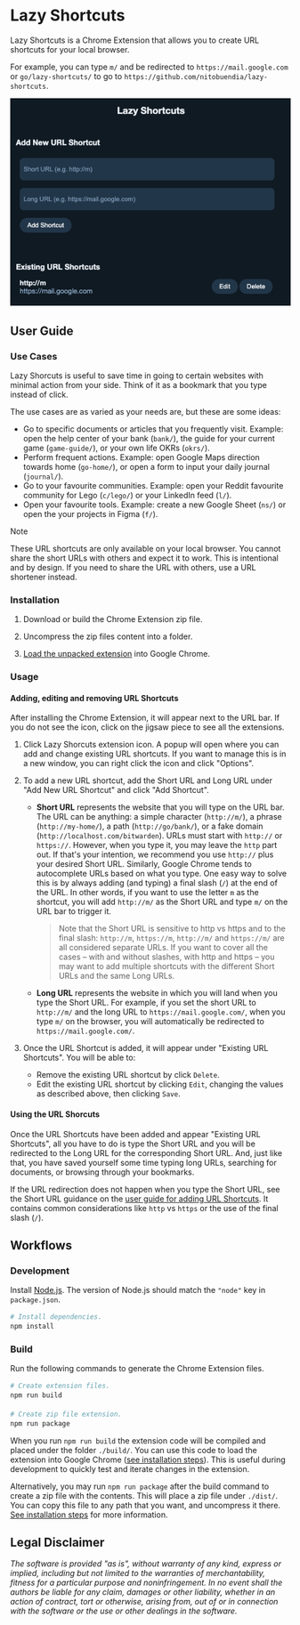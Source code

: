 # Lazy Shortcuts

Lazy Shortcuts is a Chrome Extension that allows you to create URL shortcuts for
your local browser.

For example, you can type `m/` and be redirected to `https://mail.google.com` or
`go/lazy-shortcuts/` to go to `https://github.com/nitobuendia/lazy-shortcuts`.

![Lazy Shortcuts Preview](./docs/extension-popup.png "Lazy Shorcuts Preview")

## User Guide

### Use Cases

Lazy Shorcuts is useful to save time in going to certain websites with minimal
action from your side. Think of it as a bookmark that you type instead of click.

The use cases are as varied as your needs are, but these are some ideas:

*   Go to specific documents or articles that you frequently visit.
    Example: open the help center of your bank (`bank/`), the guide for your
    current game (`game-guide/`), or your own life OKRs (`okrs/`).
*   Perform frequent actions. Example: open Google Maps direction towards home
    (`go-home/`), or open a form to input your daily journal (`journal/`).
*   Go to your favourite communities. Example: open your Reddit favourite
    community for Lego (`c/lego/`) or your LinkedIn feed (`l/`).
*   Open your favourite tools. Example: create a new Google Sheet (`ns/`) or
    open the your projects in Figma (`f/`).

> [!NOTE]
> These URL shortcuts are only available on your local browser. You cannot share
> the short URLs with others and expect it to work. This is intentional and by
> design. If you need to share the URL with others, use a URL shortener instead.

### Installation

1.  Download or build the Chrome Extension zip file.

1.  Uncompress the zip files content into a folder.

1.  [Load the unpacked extension](https://developer.chrome.com/docs/extensions/get-started/tutorial/hello-world#load-unpacked)
    into Google Chrome.

### Usage

#### Adding, editing and removing URL Shortcuts

After installing the Chrome Extension, it will appear next to the URL bar. If
you do not see the icon, click on the jigsaw piece to see all the extensions.

1.  Click Lazy Shorcuts extension icon. A popup will open where you can add and
    change existing URL shortcuts. If you want to manage this is in a new
    window, you can right click the icon and click "Options".

1.  To add a new URL shortcut, add the Short URL and Long URL under "Add New URL
    Shortcut" and click "Add Shortcut".

    *   **Short URL** represents the website that you will type on the URL bar.
        The URL can be anything: a simple character (`http://m/`), a phrase
        (`http://my-home/`), a path (`http://go/bank/`), or a fake domain
        (`http://localhost.com/bitwarden`). URLs must start with `http://` or
        `https://`. However, when you type it, you may leave the `http` part
        out. If that's your intention, we recommend you use `http://` plus your
        desired Short URL. Similarly, Google Chrome tends to autocomplete URLs
        based on what you type. One easy way to solve this is by always adding
        (and typing) a final slash (`/`) at the end of the URL. In other words,
        if you want to use the letter `m` as the shortcut, you will add
        `http://m/` as the Short URL and type `m/` on the URL bar to trigger it.

        > Note that the Short URL is sensitive to http vs https and to the final
        > slash: `http://m`, `https://m`, `http://m/` and `https://m/` are
        > all considered separate URLs. If you want to cover all the cases –
        > with and without slashes, with http and https – you may want to add
        > multiple shortcuts with the different Short URLs and the same Long
        > URLs.

    *   **Long URL** represents the website in which you will land when you type
        the Short URL. For example, if you set the short URL to `http://m/` and
        the long URL to `https://mail.google.com/`, when you type `m/` on the
        browser, you will automatically be redirected to
        `https://mail.google.com/`.

1.  Once the URL Shortcut is added, it will appear under "Existing URL
    Shortcuts". You will be able to:

    *   Remove the existing URL shortcut by click `Delete`.
    *   Edit the existing URL shortcut by clicking `Edit`, changing the values
        as described above, then clicking `Save`.

#### Using the URL Shorcuts

Once the URL Shortcuts have been added and appear "Existing URL Shortcuts", all
you have to do is type the Short URL and you will be redirected to the Long URL
for the corresponding Short URL. And, just like that, you have saved yourself
some time typing long URLs, searching for documents, or browsing through your
bookmarks.

If the URL redirection does not happen when you type the Short URL, see the
Short URL guidance on the
[user guide for adding URL Shortcuts](#adding-editing-and-removing-url-shortcuts).
It contains common considerations like `http` vs `https` or the use of the final
slash (`/`).

## Workflows

### Development

Install [Node.js](https://nodejs.org/en). The version of Node.js should match
the `"node"` key in `package.json`.

```sh
# Install dependencies.
npm install
```

### Build

Run the following commands to generate the Chrome Extension files.

```sh
# Create extension files.
npm run build

# Create zip file extension.
npm run package
```

When you run `npm run build` the extension code will be compiled and placed
under the folder `./build/`. You can use this code to load the extension into
Google Chrome ([see installation steps](#installation)). This is useful during
development to quickly test and iterate changes in the extension.

Alternatively, you may run `npm run package` after the build command to create
a zip file with the contents. This will place a zip file under `./dist/`. You
can copy this file to any path that you want, and uncompress it there.
[See installation steps](#installation) for more information.

## Legal Disclaimer

*The software is provided "as is", without warranty of any kind, express or
implied, including but not limited to the warranties of merchantability, fitness
for a particular purpose and noninfringement. In no event shall the authors be
liable for any claim, damages or other liability, whether in an action of
contract, tort or otherwise, arising from, out of or in connection with the
software or the use or other dealings in the software.*
